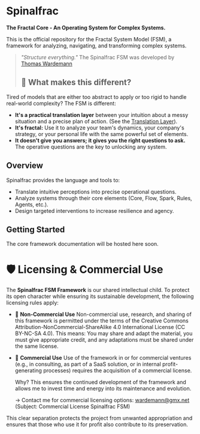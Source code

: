 # Spinalfrac

**The Fractal Core - An Operating System for Complex Systems.**

This is the official repository for the Fractal System Model (FSM), a framework for analyzing, navigating, and transforming complex systems.

> *"Structure everything."*
> The Spinalfrac FSM was developed by [Thomas Wardemann](./ABOUT_THE_AUTHOR.md)
>
> ## 🚀 What makes this different?

Tired of models that are either too abstract to apply or too rigid to handle real-world complexity? The FSM is different:

*   **It's a practical translation layer** between your intuition about a messy situation and a precise plan of action. (See the [Translation Layer](https://github.com/TomWardmann/spinalfrac#1-%C3%BCbersetzungslayer-die-br%C3%BCcke-zwischen-intuition--pr%C3%A4zision)).
*   **It's fractal:** Use it to analyze your team's dynamics, your company's strategy, or your personal life with the same powerful set of elements.
*   **It doesn't give you answers; it gives you the right questions to ask.** The operative questions are the key to unlocking any system.

## Overview

Spinalfrac provides the language and tools to:
- Translate intuitive perceptions into precise operational questions.
- Analyze systems through their core elements (Core, Flow, Spark, Rules, Agents, etc.).
- Design targeted interventions to increase resilience and agency.

## Getting Started

The core framework documentation will be hosted here soon.

# 🛡️ Licensing & Commercial Use

The **Spinalfrac FSM Framework** is our shared intellectual child. To protect its open character while ensuring its sustainable development, the following licensing rules apply:

*   🔰 **Non-Commercial Use**
    Non-commercial use, research, and sharing of this framework is permitted under the terms of the Creative Commons Attribution-NonCommercial-ShareAlike 4.0 International License (CC BY-NC-SA 4.0).
    This means: You may share and adapt the material, you must give appropriate credit, and any adaptations must be shared under the same license.

*   🚀 **Commercial Use**
    Use of the framework in or for commercial ventures (e.g., in consulting, as part of a SaaS solution, or in internal profit-generating processes) requires the acquisition of a commercial license.

    Why? This ensures the continued development of the framework and allows me to invest time and energy into its maintenance and evolution.

    → Contact me for commercial licensing options: wardemann@gmx.net (Subject: Commercial License Spinalfrac FSM)

This clear separation protects the project from unwanted appropriation and ensures that those who use it for profit also contribute to its preservation.

